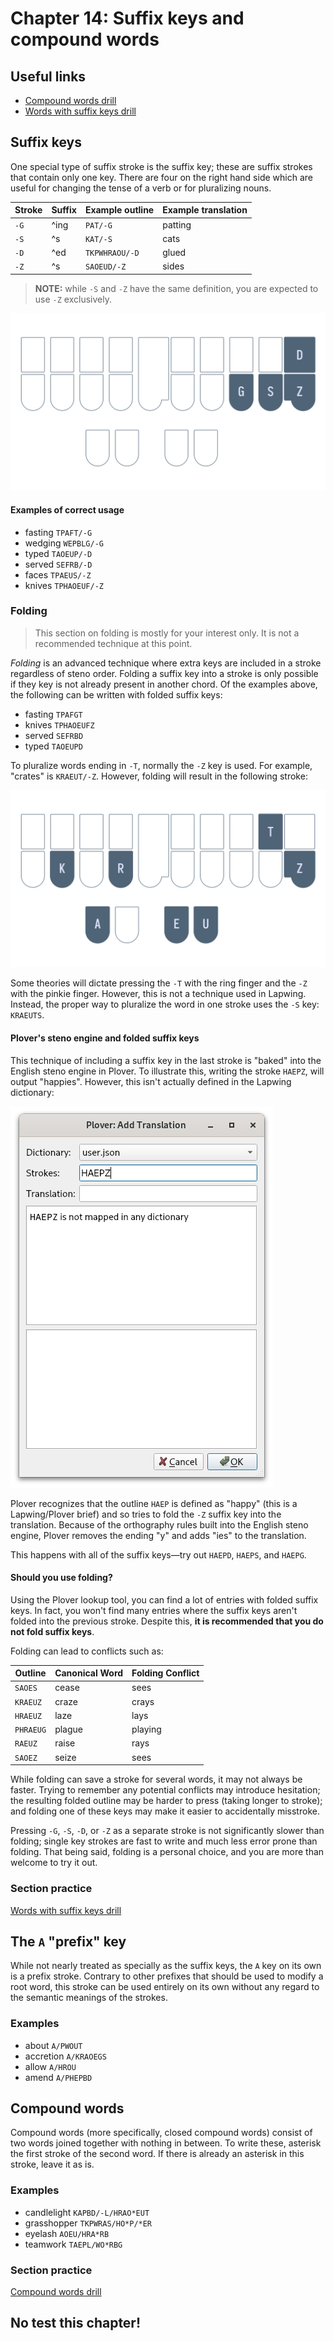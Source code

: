 # Chapter 14: Suffix keys and compound words

## Useful links

* [Compound words drill](practice/14-compound-words.txt)
* [Words with suffix keys drill](practice/14-suffix-keys.txt)

## Suffix keys

One special type of suffix stroke is the suffix key; these are suffix strokes that contain only one key. There are four on the right hand side which are useful for changing the tense of a verb or for pluralizing nouns.

| Stroke | Suffix | Example outline | Example translation |
| ------ | -------| --------------- | ------------------- |
| `-G` | ^ing | `PAT/-G` | patting |
| `-S` | ^s | `KAT/-S` | cats |
| `-D` | ^ed | `TKPWHRAOU/-D` | glued |
| `-Z` | ^s | `SAOEUD/-Z` | sides |

> **NOTE:** while `-S` and `-Z` have the same definition, you are expected to use `-Z` exclusively.

![](img/14-gsdz.png)

#### Examples of correct usage
* fasting `TPAFT/-G`
* wedging `WEPBLG/-G`
* typed `TAOEUP/-D`
* served `SEFRB/-D`
* faces `TPAEUS/-Z`
* knives `TPHAOEUF/-Z`

### Folding

> This section on folding is mostly for your interest only. It is not a recommended technique at this point.

*Folding* is an advanced technique where extra keys are included in a stroke regardless of steno order. Folding a suffix key into a stroke is only possible if they key is not already present in another chord. Of the examples above, the following can be written with folded suffix keys:

* fasting `TPAFGT`
* knives `TPHAOEUFZ`
* served `SEFRBD`
* typed `TAOEUPD`

To pluralize words ending in `-T`, normally the `-Z` key is used. For example, "crates" is `KRAEUT/-Z`. However, folding will result in the following stroke:

![](img/14-kraeutz.png)

Some theories will dictate pressing the `-T` with the ring finger and the `-Z` with the pinkie finger. However, this is not a technique used in Lapwing. Instead, the proper way to pluralize the word in one stroke uses the `-S` key: `KRAEUTS`.

#### Plover's steno engine and folded suffix keys

This technique of including a suffix key in the last stroke is "baked" into the English steno engine in Plover. To illustrate this, writing the stroke `HAEPZ`, will output "happies". However, this isn't actually defined in the Lapwing dictionary:

![](img/14-haepz.png)

Plover recognizes that the outline `HAEP` is defined as "happy" (this is a Lapwing/Plover brief) and so tries to fold the `-Z` suffix key into the translation. Because of the orthography rules built into the English steno engine, Plover removes the ending "y" and adds "ies" to the translation.

This happens with all of the suffix keys—try out `HAEPD`, `HAEPS`, and `HAEPG`.

#### Should you use folding?

Using the Plover lookup tool, you can find a lot of entries with folded suffix keys. In fact, you won't find many entries where the suffix keys aren't folded into the previous stroke. Despite this, **it is recommended that you do not fold suffix keys**.

Folding can lead to conflicts such as:

| Outline | Canonical Word | Folding Conflict |
| - | - | - |
| `SAOES` | cease | sees |
| `KRAEUZ` | craze | crays |
| `HRAEUZ` | laze | lays |
| `PHRAEUG` | plague | playing |
| `RAEUZ` | raise | rays |
| `SAOEZ` | seize | sees |

While folding can save a stroke for several words, it may not always be faster. Trying to remember any potential conflicts may introduce hesitation; the resulting folded outline may be harder to press (taking longer to stroke); and folding one of these keys may make it easier to accidentally misstroke.

Pressing `-G`, `-S`, `-D`, or `-Z` as a separate stroke is not significantly slower than folding; single key strokes are fast to write and much less error prone than folding. That being said, folding is a personal choice, and you are more than welcome to try it out.

### Section practice

[Words with suffix keys drill](practice/14-suffix-keys.txt)

## The `A` "prefix" key

While not nearly treated as specially as the suffix keys, the `A` key on its own is a prefix stroke. Contrary to other prefixes that should be used to modify a root word, this stroke can be used entirely on its own without any regard to the semantic meanings of the strokes.

### Examples

* about `A/PWOUT`
* accretion `A/KRAOEGS`
* allow `A/HROU`
* amend `A/PHEPBD`

## Compound words

Compound words (more specifically, closed compound words) consist of two words joined together with nothing in between. To write these, asterisk the first stroke of the second word. If there is already an asterisk in this stroke, leave it as is.

### Examples

* candlelight `KAPBD/-L/HRAO*EUT`
* grasshopper `TKPWRAS/HO*P/*ER`
* eyelash `AOEU/HRA*RB`
* teamwork `TAEPL/WO*RBG`

### Section practice

[Compound words drill](practice/14-compound-words.txt)

## No test this chapter!
